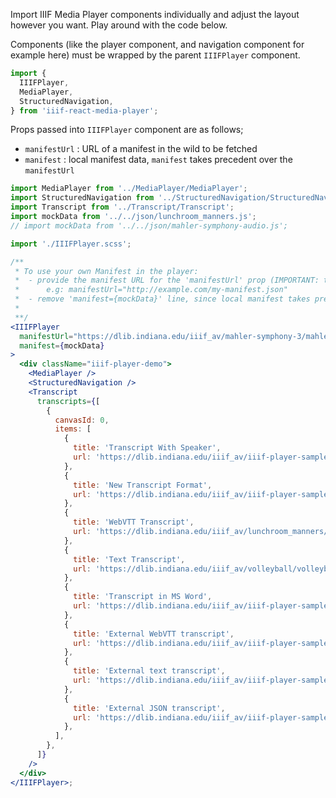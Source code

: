 Import IIIF Media Player components individually and adjust the layout however you want. Play around with the code below.

Components (like the player component, and navigation component for example here) must be wrapped by the parent `IIIFPlayer` component.

```js static
import {
  IIIFPlayer,
  MediaPlayer,
  StructuredNavigation,
} from 'iiif-react-media-player';
```

Props passed into `IIIFPlayer` component are as follows;

- `manifestUrl` : URL of a manifest in the wild to be fetched
- `manifest` : local manifest data, `manifest` takes precedent over the `manifestUrl`

```jsx padded
import MediaPlayer from '../MediaPlayer/MediaPlayer';
import StructuredNavigation from '../StructuredNavigation/StructuredNavigation';
import Transcript from '../Transcript/Transcript';
import mockData from '../../json/lunchroom_manners.js';
// import mockData from '../../json/mahler-symphony-audio.js';

import './IIIFPlayer.scss';

/**
 * To use your own Manifest in the player:
 *  - provide the manifest URL for the 'manifestUrl' prop (IMPORTANT: the manifest should be public)
 *      e.g: manifestUrl="http://example.com/my-manifest.json"
 *  - remove 'manifest={mockData}' line, since local manifest takes precedent over 'manifestUrl'
 *
 **/
<IIIFPlayer
  manifestUrl="https://dlib.indiana.edu/iiif_av/mahler-symphony-3/mahler-symphony-3.json"
  manifest={mockData}
>
  <div className="iiif-player-demo">
    <MediaPlayer />
    <StructuredNavigation />
    <Transcript
      transcripts={[
        {
          canvasId: 0,
          items: [
            {
              title: 'Transcript With Speaker',
              url: 'https://dlib.indiana.edu/iiif_av/iiif-player-samples/transcripts/lunchroom_with_speaker.json',
            },
            {
              title: 'New Transcript Format',
              url: 'https://dlib.indiana.edu/iiif_av/iiif-player-samples/transcripts/lunchroom_base.json',
            },
            {
              title: 'WebVTT Transcript',
              url: 'https://dlib.indiana.edu/iiif_av/lunchroom_manners/lunchroom_manners.vtt',
            },
            {
              title: 'Text Transcript',
              url: 'https://dlib.indiana.edu/iiif_av/volleyball/volleyball.txt',
            },
            {
              title: 'Transcript in MS Word',
              url: 'https://dlib.indiana.edu/iiif_av/iiif-player-samples/transcripts/transcriptms.docx',
            },
            {
              title: 'External WebVTT transcript',
              url: 'https://dlib.indiana.edu/iiif_av/iiif-player-samples/transcripts/transcript-manifest-vtt.json',
            },
            {
              title: 'External text transcript',
              url: 'https://dlib.indiana.edu/iiif_av/iiif-player-samples/transcripts/transcript-manifest-rendering.json',
            },
            {
              title: 'External JSON transcript',
              url: 'https://dlib.indiana.edu/iiif_av/iiif-player-samples/transcripts/transcript-canvas-rendering.json',
            },
          ],
        },
      ]}
    />
  </div>
</IIIFPlayer>;
```
